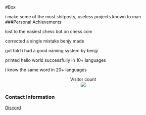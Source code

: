 #Box  

i make some of the most shitposty, useless projects known to man  
###Personal Achievements  

lost to the easiest chess bot on chess.com  

corrected a single mistake benjy made  

got told i had a good naming system by benjy  

printed hello world successfully in 10+ languages  

i know the same word in 20+ languages  

<p align="center"> 
  Visitor count<br>
  <img src="https://profile-counter.glitch.me/Bocksa/count.svg" />
</p>

### Contact Information  

[Discord](https://discord.com/users/798027635979845682)  
